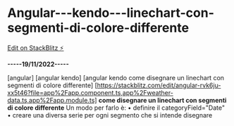 # Angular---kendo---linechart-con-segmenti-di-colore-differente

[Edit on StackBlitz ⚡️](https://stackblitz.com/edit/angular-rvk6ju-xqe9ji)

**-----19/11/2022-----**

[angular] 
[angular kendo] 
[angular kendo come disegnare un linechart con segmenti di colore differente] 
[https://stackblitz.com/edit/angular-rvk6ju-xx5t46?file=app%2Fapp.component.ts,app%2Fweather-data.ts,app%2Fapp.module.ts]
**come disegnare un linechart con segmenti di colore differente**
Un modo per farlo è: 
 • definire il categoryField="Date"
 • creare una diversa serie per ogni segmento che si intende disegnare
